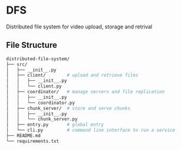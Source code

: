# DFS
Distributed file system for video upload, storage and retrival

## File Structure

```sh
distributed-file-system/
├── src/
│   ├── __init__.py
│   ├── client/        # upload and retrieve files
│   │   ├── __init__.py
│   │   └── client.py
│   ├── coordinator/   # manage servers and file replication
│   │   ├── __init__.py
│   │   └── coordinator.py
│   ├── chunk_server/  # store and serve chunks
│   │   ├── __init__.py
│   │   └── chunk_server.py
│   ├── entry.py       # global entry
│   └── cli.py         # command line interface to run a service
├── README.md
└── requirements.txt
```